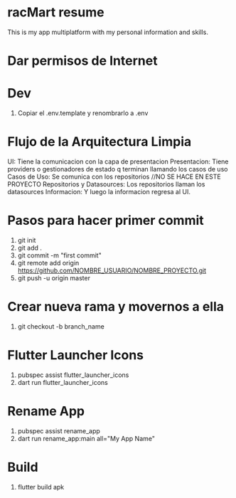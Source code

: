 # racMart resume
This is my app multiplatform with my personal information and skills.

# Dar permisos de Internet
 <uses-permission android:name="android.permission.INTERNET"/>

# Dev
1. Copiar el .env.template y renombrarlo a .env

# Flujo de la Arquitectura Limpia
 UI: Tiene la comunicacion con la capa de presentacion
 Presentacion: Tiene providers o gestionadores de estado q terminan llamando los casos de uso
 Casos de Uso: Se comunica con los repositorios //NO SE HACE EN ESTE PROYECTO
 Repositorios y Datasources: Los repositorios llaman los datasources
 Informacion: Y luego la informacion regresa al UI.

# Pasos para hacer primer commit
1. git init
2. git add .
3. git commit -m "first commit"
4. git remote add origin https://github.com/NOMBRE_USUARIO/NOMBRE_PROYECTO.git
5. git push -u origin master

# Crear nueva rama y movernos a ella
1. git checkout -b branch_name

# Flutter Launcher Icons
1. pubspec assist flutter_launcher_icons
2. dart run flutter_launcher_icons

# Rename App
1. pubspec assist rename_app
2. dart run rename_app:main all="My App Name"

# Build
1. flutter build apk